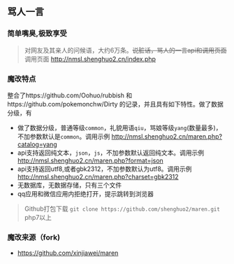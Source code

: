 ## 骂人一言


### 简单嘴臭,极致享受
> 对网友及其亲人的问候语，大约6万条。~~说脏话，骂人的一言api和调用页面~~
> 调用页面 http://nmsl.shenghuo2.cn/index.php 

### 魔改特点
整合了https://github.com/Oohuo/rubbish 和https://github.com/pokemonchw/Dirty 的记录，并且具有如下特性。做了数据分级，有
- 做了数据分级，普通等级`common`，礼貌用语`qiu`，骂娘等级`yang`(数量最多)，不加参数默认是`common`。调用示例 http://nmsl.shenghuo2.cn/maren.php?catalog=yang
- api支持返回纯文本，`json`，`js`，不加参数默认返回纯文本。调用示例 http://nmsl.shenghuo2.cn/maren.php?format=json
- api支持返回utf8,或者gbk2312，不加参数默认为utf8。调用示例 http://nmsl.shenghuo2.cn/maren.php?charset=gbk2312
- 无数据库，无数据存储，只有三个文件
- qq应用和微信应用内拒绝打开，提示跳转到浏览器

> Github打包下载 `git clone https://github.com/shenghuo2/maren.git`
> php7以上

### 魔改来源（fork)
- https://github.com/xinjiawei/maren